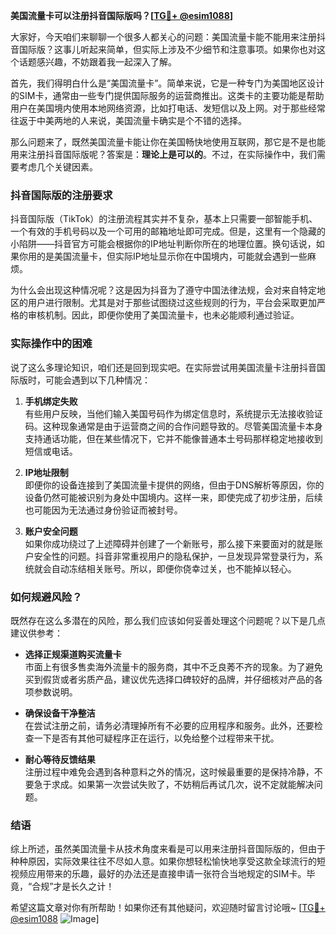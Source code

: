 **美国流量卡可以注册抖音国际版吗？[[TG💪+ @esim1088](https://t.me/s/esim1088)]**

大家好，今天咱们来聊聊一个很多人都关心的问题：美国流量卡能不能用来注册抖音国际版？这事儿听起来简单，但实际上涉及不少细节和注意事项。如果你也对这个话题感兴趣，不妨跟着我一起深入了解。

首先，我们得明白什么是“美国流量卡”。简单来说，它是一种专门为美国地区设计的SIM卡，通常由一些专门提供国际服务的运营商推出。这类卡的主要功能是帮助用户在美国境内使用本地网络资源，比如打电话、发短信以及上网。对于那些经常往返于中美两地的人来说，美国流量卡确实是个不错的选择。

那么问题来了，既然美国流量卡能让你在美国畅快地使用互联网，那它是不是也能用来注册抖音国际版呢？答案是：**理论上是可以的**。不过，在实际操作中，我们需要考虑几个关键因素。

### 抖音国际版的注册要求

抖音国际版（TikTok）的注册流程其实并不复杂，基本上只需要一部智能手机、一个有效的手机号码以及一个可用的邮箱地址即可完成。但是，这里有一个隐藏的小陷阱——抖音官方可能会根据你的IP地址判断你所在的地理位置。换句话说，如果你用的是美国流量卡，但实际IP地址显示你在中国境内，可能就会遇到一些麻烦。

为什么会出现这种情况呢？这是因为抖音为了遵守中国法律法规，会对来自特定地区的用户进行限制。尤其是对于那些试图绕过这些规则的行为，平台会采取更加严格的审核机制。因此，即便你使用了美国流量卡，也未必能顺利通过验证。

### 实际操作中的困难

说了这么多理论知识，咱们还是回到现实吧。在实际尝试用美国流量卡注册抖音国际版时，可能会遇到以下几种情况：

1. **手机绑定失败**  
   有些用户反映，当他们输入美国号码作为绑定信息时，系统提示无法接收验证码。这种现象通常是由于运营商之间的合作问题导致的。尽管美国流量卡本身支持通话功能，但在某些情况下，它并不能像普通本土号码那样稳定地接收到短信或电话。

2. **IP地址限制**  
   即便你的设备连接到了美国流量卡提供的网络，但由于DNS解析等原因，你的设备仍然可能被识别为身处中国境内。这样一来，即使完成了初步注册，后续也可能因为无法通过身份验证而被封号。

3. **账户安全问题**  
   如果你成功绕过了上述障碍并创建了一个新账号，那么接下来要面对的就是账户安全性的问题。抖音非常重视用户的隐私保护，一旦发现异常登录行为，系统就会自动冻结相关账号。所以，即便你侥幸过关，也不能掉以轻心。

### 如何规避风险？

既然存在这么多潜在的风险，那么我们应该如何妥善处理这个问题呢？以下是几点建议供参考：

- **选择正规渠道购买流量卡**  
  市面上有很多售卖海外流量卡的服务商，其中不乏良莠不齐的现象。为了避免买到假货或者劣质产品，建议优先选择口碑较好的品牌，并仔细核对产品的各项参数说明。

- **确保设备干净整洁**  
  在尝试注册之前，请务必清理掉所有不必要的应用程序和服务。此外，还要检查一下是否有其他可疑程序正在运行，以免给整个过程带来干扰。

- **耐心等待反馈结果**  
  注册过程中难免会遇到各种意料之外的情况，这时候最重要的是保持冷静，不要急于求成。如果第一次尝试失败了，不妨稍后再试几次，说不定就能解决问题。

### 结语

综上所述，虽然美国流量卡从技术角度来看是可以用来注册抖音国际版的，但由于种种原因，实际效果往往不尽如人意。如果你想轻松愉快地享受这款全球流行的短视频应用带来的乐趣，最好的办法还是直接申请一张符合当地规定的SIM卡。毕竟，“合规”才是长久之计！

希望这篇文章对你有所帮助！如果你还有其他疑问，欢迎随时留言讨论哦~ [[TG💪+ @esim1088](https://t.me/s/esim1088) ![Image](https://i.postimg.cc/4NQfJmqS/Snipaste-2025-05-13-00-14-12.png)]